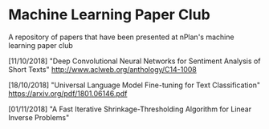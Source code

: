 # Machine Learning Paper Club
A repository of papers that have been presented at nPlan's machine learning paper club 

[11/10/2018] "Deep Convolutional Neural Networks for Sentiment Analysis of Short Texts" http://www.aclweb.org/anthology/C14-1008

[18/10/2018] "Universal Language Model Fine-tuning for Text Classification" https://arxiv.org/pdf/1801.06146.pdf

[01/11/2018] "A Fast Iterative Shrinkage-Thresholding Algorithm for Linear Inverse Problems"
